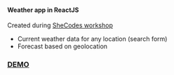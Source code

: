 #### Weather app in ReactJS
Created during [SheCodes workshop](https://www.shecodes.io)

- Current weather data for any location (search form)
- Forecast based on geolocation


### [DEMO](https://weatherforecast3.netlify.app/)
